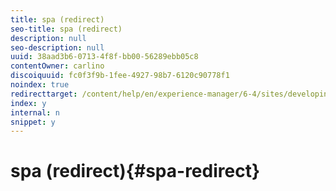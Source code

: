 ```yaml
---
title: spa (redirect)
seo-title: spa (redirect)
description: null
seo-description: null
uuid: 38aad3b6-0713-4f8f-bb00-56289ebb05c8
contentOwner: carlino
discoiquuid: fc0f3f9b-1fee-4927-98b7-6120c90778f1
noindex: true
redirecttarget: /content/help/en/experience-manager/6-4/sites/developing/using/reference-materials
index: y
internal: n
snippet: y
---
```


# spa (redirect){#spa-redirect}

